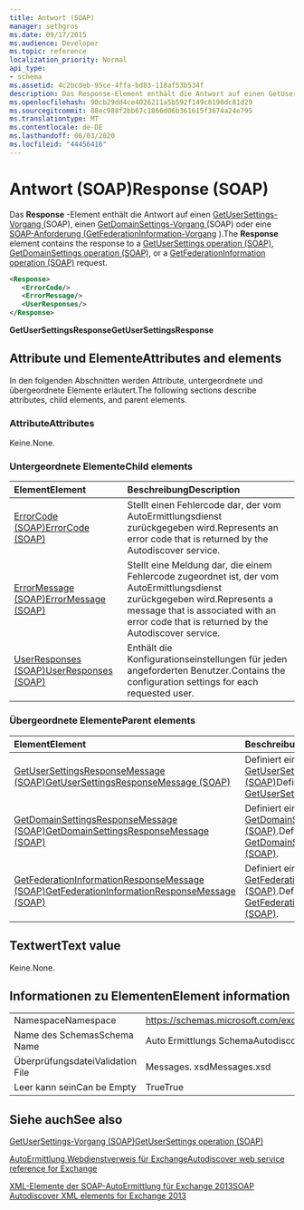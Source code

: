 ```yaml
---
title: Antwort (SOAP)
manager: sethgros
ms.date: 09/17/2015
ms.audience: Developer
ms.topic: reference
localization_priority: Normal
api_type:
- schema
ms.assetid: 4c2bcdeb-95ce-4ffa-bd83-118af53b534f
description: Das Response-Element enthält die Antwort auf einen GetUserSettings-Vorgang (SOAP), einen GetDomainSettings-Vorgang (SOAP) oder eine SOAP-Anforderung (GetFederationInformation-Vorgang).
ms.openlocfilehash: 90cb29dd4ce4026211a5b592f149c8190dc81d29
ms.sourcegitcommit: 88ec988f2bb67c1866d06b361615f3674a24e795
ms.translationtype: MT
ms.contentlocale: de-DE
ms.lasthandoff: 06/03/2020
ms.locfileid: "44456416"
---
```

# <a name="response-soap"></a><span data-ttu-id="a039d-103">Antwort (SOAP)</span><span class="sxs-lookup"><span data-stu-id="a039d-103">Response (SOAP)</span></span>

<span data-ttu-id="a039d-104">Das **Response** -Element enthält die Antwort auf einen [GetUserSettings-Vorgang (](getusersettings-operation-soap.md)SOAP), einen [GetDomainSettings-Vorgang (](getdomainsettings-operation-soap.md)SOAP) oder eine [SOAP-Anforderung (GetFederationInformation-Vorgang](getfederationinformation-operation-soap.md) ).</span><span class="sxs-lookup"><span data-stu-id="a039d-104">The **Response** element contains the response to a [GetUserSettings operation (SOAP)](getusersettings-operation-soap.md), [GetDomainSettings operation (SOAP)](getdomainsettings-operation-soap.md), or a [GetFederationInformation operation (SOAP)](getfederationinformation-operation-soap.md) request.</span></span> 
  
```XML
<Response>
   <ErrorCode/>
   <ErrorMessage/>
   <UserResponses/>
</Response>
```

 <span data-ttu-id="a039d-105">**GetUserSettingsResponse**</span><span class="sxs-lookup"><span data-stu-id="a039d-105">**GetUserSettingsResponse**</span></span>
## <a name="attributes-and-elements"></a><span data-ttu-id="a039d-106">Attribute und Elemente</span><span class="sxs-lookup"><span data-stu-id="a039d-106">Attributes and elements</span></span>

<span data-ttu-id="a039d-107">In den folgenden Abschnitten werden Attribute, untergeordnete und übergeordnete Elemente erläutert.</span><span class="sxs-lookup"><span data-stu-id="a039d-107">The following sections describe attributes, child elements, and parent elements.</span></span>
  
### <a name="attributes"></a><span data-ttu-id="a039d-108">Attribute</span><span class="sxs-lookup"><span data-stu-id="a039d-108">Attributes</span></span>

<span data-ttu-id="a039d-109">Keine.</span><span class="sxs-lookup"><span data-stu-id="a039d-109">None.</span></span>
  
### <a name="child-elements"></a><span data-ttu-id="a039d-110">Untergeordnete Elemente</span><span class="sxs-lookup"><span data-stu-id="a039d-110">Child elements</span></span>

|<span data-ttu-id="a039d-111">**Element**</span><span class="sxs-lookup"><span data-stu-id="a039d-111">**Element**</span></span>|<span data-ttu-id="a039d-112">**Beschreibung**</span><span class="sxs-lookup"><span data-stu-id="a039d-112">**Description**</span></span>|
|:-----|:-----|
|[<span data-ttu-id="a039d-113">ErrorCode (SOAP)</span><span class="sxs-lookup"><span data-stu-id="a039d-113">ErrorCode (SOAP)</span></span>](errorcode-soap.md) <br/> |<span data-ttu-id="a039d-114">Stellt einen Fehlercode dar, der vom AutoErmittlungsdienst zurückgegeben wird.</span><span class="sxs-lookup"><span data-stu-id="a039d-114">Represents an error code that is returned by the Autodiscover service.</span></span>  <br/> |
|[<span data-ttu-id="a039d-115">ErrorMessage (SOAP)</span><span class="sxs-lookup"><span data-stu-id="a039d-115">ErrorMessage (SOAP)</span></span>](errormessage-soap.md) <br/> |<span data-ttu-id="a039d-116">Stellt eine Meldung dar, die einem Fehlercode zugeordnet ist, der vom AutoErmittlungsdienst zurückgegeben wird.</span><span class="sxs-lookup"><span data-stu-id="a039d-116">Represents a message that is associated with an error code that is returned by the Autodiscover service.</span></span>  <br/> |
|[<span data-ttu-id="a039d-117">UserResponses (SOAP)</span><span class="sxs-lookup"><span data-stu-id="a039d-117">UserResponses (SOAP)</span></span>](userresponses-soap.md) <br/> |<span data-ttu-id="a039d-118">Enthält die Konfigurationseinstellungen für jeden angeforderten Benutzer.</span><span class="sxs-lookup"><span data-stu-id="a039d-118">Contains the configuration settings for each requested user.</span></span>  <br/> |
   
### <a name="parent-elements"></a><span data-ttu-id="a039d-119">Übergeordnete Elemente</span><span class="sxs-lookup"><span data-stu-id="a039d-119">Parent elements</span></span>

|<span data-ttu-id="a039d-120">**Element**</span><span class="sxs-lookup"><span data-stu-id="a039d-120">**Element**</span></span>|<span data-ttu-id="a039d-121">**Beschreibung**</span><span class="sxs-lookup"><span data-stu-id="a039d-121">**Description**</span></span>|
|:-----|:-----|
|[<span data-ttu-id="a039d-122">GetUserSettingsResponseMessage (SOAP)</span><span class="sxs-lookup"><span data-stu-id="a039d-122">GetUserSettingsResponseMessage (SOAP)</span></span>](getusersettingsresponsemessage-soap.md) <br/> |<span data-ttu-id="a039d-123">Definiert eine Antwort auf ein [GetUserSettingsRequest (SOAP)](getusersettingsrequest-soap.md)</span><span class="sxs-lookup"><span data-stu-id="a039d-123">Defines a response to a [GetUserSettingsRequest (SOAP)](getusersettingsrequest-soap.md)</span></span> <br/> |
|[<span data-ttu-id="a039d-124">GetDomainSettingsResponseMessage (SOAP)</span><span class="sxs-lookup"><span data-stu-id="a039d-124">GetDomainSettingsResponseMessage (SOAP)</span></span>](getdomainsettingsresponsemessage-soap.md) <br/> |<span data-ttu-id="a039d-125">Definiert eine Antwort auf ein [GetDomainSettingsRequest (SOAP)](getdomainsettingsrequest-soap.md).</span><span class="sxs-lookup"><span data-stu-id="a039d-125">Defines a response to a [GetDomainSettingsRequest (SOAP)](getdomainsettingsrequest-soap.md).</span></span>  <br/> |
|[<span data-ttu-id="a039d-126">GetFederationInformationResponseMessage (SOAP)</span><span class="sxs-lookup"><span data-stu-id="a039d-126">GetFederationInformationResponseMessage (SOAP)</span></span>](getfederationinformationresponsemessage-soap.md) <br/> |<span data-ttu-id="a039d-127">Definiert eine Antwort auf ein [GetFederationInformationRequest (SOAP)](getfederationinformationrequest-soap.md).</span><span class="sxs-lookup"><span data-stu-id="a039d-127">Defines a response to a [GetFederationInformationRequest (SOAP)](getfederationinformationrequest-soap.md).</span></span>  <br/> |
   
## <a name="text-value"></a><span data-ttu-id="a039d-128">Textwert</span><span class="sxs-lookup"><span data-stu-id="a039d-128">Text value</span></span>

<span data-ttu-id="a039d-129">Keine.</span><span class="sxs-lookup"><span data-stu-id="a039d-129">None.</span></span>
  
## <a name="element-information"></a><span data-ttu-id="a039d-130">Informationen zu Elementen</span><span class="sxs-lookup"><span data-stu-id="a039d-130">Element information</span></span>

|||
|:-----|:-----|
|<span data-ttu-id="a039d-131">Namespace</span><span class="sxs-lookup"><span data-stu-id="a039d-131">Namespace</span></span>  <br/> |https://schemas.microsoft.com/exchange/2010/Autodiscover  <br/> |
|<span data-ttu-id="a039d-132">Name des Schemas</span><span class="sxs-lookup"><span data-stu-id="a039d-132">Schema Name</span></span>  <br/> |<span data-ttu-id="a039d-133">Auto Ermittlungs Schema</span><span class="sxs-lookup"><span data-stu-id="a039d-133">Autodiscover schema</span></span>  <br/> |
|<span data-ttu-id="a039d-134">Überprüfungsdatei</span><span class="sxs-lookup"><span data-stu-id="a039d-134">Validation File</span></span>  <br/> |<span data-ttu-id="a039d-135">Messages. xsd</span><span class="sxs-lookup"><span data-stu-id="a039d-135">Messages.xsd</span></span>  <br/> |
|<span data-ttu-id="a039d-136">Leer kann sein</span><span class="sxs-lookup"><span data-stu-id="a039d-136">Can be Empty</span></span>  <br/> |<span data-ttu-id="a039d-137">True</span><span class="sxs-lookup"><span data-stu-id="a039d-137">True</span></span>  <br/> |
   
## <a name="see-also"></a><span data-ttu-id="a039d-138">Siehe auch</span><span class="sxs-lookup"><span data-stu-id="a039d-138">See also</span></span>



[<span data-ttu-id="a039d-139">GetUserSettings-Vorgang (SOAP)</span><span class="sxs-lookup"><span data-stu-id="a039d-139">GetUserSettings operation (SOAP)</span></span>](getusersettings-operation-soap.md)


[<span data-ttu-id="a039d-140">AutoErmittlung Webdienstverweis für Exchange</span><span class="sxs-lookup"><span data-stu-id="a039d-140">Autodiscover web service reference for Exchange</span></span>](autodiscover-web-service-reference-for-exchange.md)
  
[<span data-ttu-id="a039d-141">XML-Elemente der SOAP-AutoErmittlung für Exchange 2013</span><span class="sxs-lookup"><span data-stu-id="a039d-141">SOAP Autodiscover XML elements for Exchange 2013</span></span>](soap-autodiscover-xml-elements-for-exchange-2013.md)

